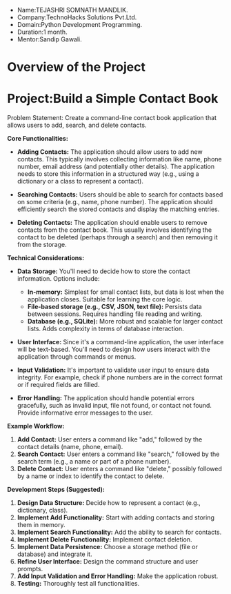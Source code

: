 * Name:TEJASHRI SOMNATH MANDLIK.
* Company:TechnoHacks Solutions Pvt.Ltd.
* Domain:Python Development Programming.
* Duration:1 month.
* Mentor:Sandip Gawali.

# Overview of the Project
# Project:Build a Simple Contact Book
Problem Statement: Create a command-line contact book application that allows users to add, search, and delete contacts.


**Core Functionalities:**

* **Adding Contacts:**  The application should allow users to add new contacts.  This typically involves collecting information like name, phone number, email address (and potentially other details).  The application needs to store this information in a structured way (e.g., using a dictionary or a class to represent a contact).

* **Searching Contacts:**  Users should be able to search for contacts based on some criteria (e.g., name, phone number). The application should efficiently search the stored contacts and display the matching entries.

* **Deleting Contacts:**  The application should enable users to remove contacts from the contact book.  This usually involves identifying the contact to be deleted (perhaps through a search) and then removing it from the storage.

**Technical Considerations:**

* **Data Storage:**  You'll need to decide how to store the contact information.  Options include:
    * **In-memory:**  Simplest for small contact lists, but data is lost when the application closes.  Suitable for learning the core logic.
    * **File-based storage (e.g., CSV, JSON, text file):**  Persists data between sessions.  Requires handling file reading and writing.
    * **Database (e.g., SQLite):**  More robust and scalable for larger contact lists.  Adds complexity in terms of database interaction.

* **User Interface:**  Since it's a command-line application, the user interface will be text-based.  You'll need to design how users interact with the application through commands or menus.

* **Input Validation:**  It's important to validate user input to ensure data integrity.  For example, check if phone numbers are in the correct format or if required fields are filled.

* **Error Handling:**  The application should handle potential errors gracefully, such as invalid input, file not found, or contact not found.  Provide informative error messages to the user.

**Example Workflow:**

1.  **Add Contact:** User enters a command like "add," followed by the contact details (name, phone, email).
2.  **Search Contact:** User enters a command like "search," followed by the search term (e.g., a name or part of a phone number).
3.  **Delete Contact:** User enters a command like "delete," possibly followed by a name or index to identify the contact to delete.

**Development Steps (Suggested):**

1.  **Design Data Structure:** Decide how to represent a contact (e.g., dictionary, class).
2.  **Implement Add Functionality:** Start with adding contacts and storing them in memory.
3.  **Implement Search Functionality:** Add the ability to search for contacts.
4.  **Implement Delete Functionality:** Implement contact deletion.
5.  **Implement Data Persistence:** Choose a storage method (file or database) and integrate it.
6.  **Refine User Interface:** Design the command structure and user prompts.
7.  **Add Input Validation and Error Handling:** Make the application robust.
8.  **Testing:** Thoroughly test all functionalities.

